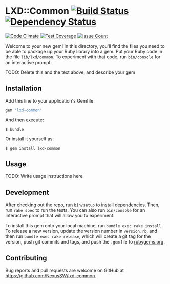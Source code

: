 # LXD::Common [![Build Status](https://travis-ci.org/NexusSW/lxd-common.svg?branch=master)](https://travis-ci.org/NexusSW/lxd-common) [![Dependency Status](https://gemnasium.com/badges/github.com/NexusSW/lxd-common.svg)](https://gemnasium.com/github.com/NexusSW/lxd-common)

[![Code Climate](https://codeclimate.com/github/NexusSW/lxd-common/badges/gpa.svg)](https://codeclimate.com/github/NexusSW/lxd-common)
[![Test Coverage](https://codeclimate.com/github/NexusSW/lxd-common/badges/coverage.svg)](https://codeclimate.com/github/NexusSW/lxd-common/coverage)
[![Issue Count](https://codeclimate.com/github/NexusSW/lxd-common/badges/issue_count.svg)](https://codeclimate.com/github/NexusSW/lxd-common)

Welcome to your new gem! In this directory, you'll find the files you need to be able to package up your Ruby library into a gem. Put your Ruby code in the file `lib/lxd/common`. To experiment with that code, run `bin/console` for an interactive prompt.

TODO: Delete this and the text above, and describe your gem

## Installation

Add this line to your application's Gemfile:

```ruby
gem 'lxd-common'
```

And then execute:

    $ bundle

Or install it yourself as:

    $ gem install lxd-common

## Usage

TODO: Write usage instructions here

## Development

After checking out the repo, run `bin/setup` to install dependencies. Then, run `rake spec` to run the tests. You can also run `bin/console` for an interactive prompt that will allow you to experiment.

To install this gem onto your local machine, run `bundle exec rake install`. To release a new version, update the version number in `version.rb`, and then run `bundle exec rake release`, which will create a git tag for the version, push git commits and tags, and push the `.gem` file to [rubygems.org](https://rubygems.org).

## Contributing

Bug reports and pull requests are welcome on GitHub at https://github.com/NexusSW/lxd-common.

